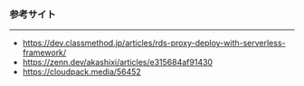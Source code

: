 ### 参考サイト
---
- https://dev.classmethod.jp/articles/rds-proxy-deploy-with-serverless-framework/
- https://zenn.dev/akashixi/articles/e315684af91430
- https://cloudpack.media/56452
